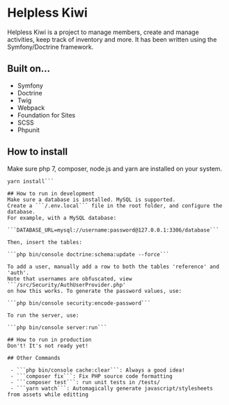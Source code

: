 # Helpless Kiwi
Helpless Kiwi is a project to manage members, create and manage activities, keep
track of inventory and more. It has been written using the Symfony/Doctrine framework.

## Built on...
 - Symfony
 - Doctrine
 - Twig
 - Webpack
 - Foundation for Sites
 - SCSS
 - Phpunit

## How to install
Make sure php 7, composer, node.js and yarn are installed on your system.

```composer install
yarn install```

## How to run in development
Make sure a database is installed. MySQL is supported.
Create a ```/.env.local``` file in the root folder, and configure the database.
For example, with a MySQL database:

```DATABASE_URL=mysql://username:password@127.0.0.1:3306/database```

Then, insert the tables:

```php bin/console doctrine:schema:update --force```

To add a user, manually add a row to both the tables 'reference' and 'auth'.
Note that usernames are obfuscated, view ```/src/Security/AuthUserProvider.php'
on how this works. To generate the password values, use:

```php bin/console security:encode-password```

To run the server, use:

```php bin/console server:run```

## How to run in production
Don't! It's not ready yet!

## Other Commands

 - ```php bin/console cache:clear```: Always a good idea!
 - ```composer fix```: Fix PHP source code formatting
 - ```composer test```: run unit tests in /tests/
 - ```yarn watch```: Automagically generate javascript/stylesheets from assets while editting